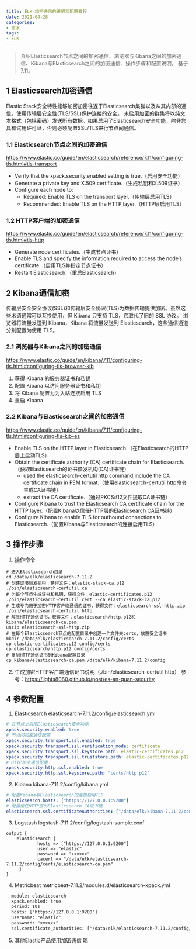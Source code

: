```yaml
---
title: ELK-加密通信的说明和配置教程
date: 2021-04-28
categories:
- 技术
tags:
- ELK
---
```



> 介绍Elasticsearch节点之间的加密通信、浏览器与Kibana之间的加密通信、Kibana与Elasticsearch之间的加密通信、操作步骤和配置说明。
基于7.11。

<!-- more -->

## 1 Elasticsearch加密通信
Elastic Stack安全特性能够加密加密往返于Elasticsearch集群以及从其内部的通信。使用传输层安全性(TLS/SSL)保护连接的安全。
未启用加密的群集将以纯文本格式（包括密码）发送所有数据。如果启用了Elasticsearch安全功能，除非您具有试用许可证，否则必须配置SSL/TLS进行节点间通信。

### 1.1 Elasticsearch节点之间的加密通信
https://www.elastic.co/guide/en/elasticsearch/reference/7.11/configuring-tls.html#tls-transport

* Verify that the xpack.security.enabled setting is true.（启用安全功能）
* Generate a private key and X.509 certificate.（生成私钥和X.509证书）
* Configure each node to:
  * Required: Enable TLS on the transport layer.（传输层启用TLS）
  * Recommended: Enable TLS on the HTTP layer.（HTTP层启用TLS）

### 1.2 HTTP客户端的加密通信
https://www.elastic.co/guide/en/elasticsearch/reference/7.11/configuring-tls.html#tls-http

* Generate node certificates.（生成节点证书）
* Enable TLS and specify the information required to access the node’s certificate.（启用TLS并指定节点证书）
* Restart Elasticsearch.（重启Elasticsearch）

## 2 Kibana通信加密
传输层安全安全协议(SSL)和传输层安全协议(TLS)为数据传输提供加密。虽然这些术语通常可以互换使用，但 Kibana 只支持 TLS，它取代了旧的 SSL 协议。
浏览器将流量发送到 Kibana，Kibana 将流量发送到 Elasticsearch，这些通信通道分别配置为使用 TLS。

### 2.1 浏览器与Kibana之间的加密通信
https://www.elastic.co/guide/en/kibana/7.11/configuring-tls.html#configuring-tls-browser-kib

1. 获得 Kibana 的服务器证书和私钥
2. 配置 Kibana 以访问服务器证书和私钥
3. 将 Kibana 配置为为入站连接启用 TLS
4. 重启 Kibana

### 2.2 Kibana与Elasticsearch之间的加密通信
https://www.elastic.co/guide/en/kibana/7.11/configuring-tls.html#configuring-tls-kib-es

* Enable TLS on the HTTP layer in Elasticsearch.（在Elasticsearch的HTTP层上启动TLS）
* Obtain the certificate authority (CA) certificate chain for Elasticsearch.（获取Elasticsearch的证书颁发机构(CA)证书链）
  * used the elasticsearch-certutil http command,include the CA certificate chain in PEM format.（使用elasticsearch-certutil http命令生成CA证书链）
  * extract the CA certificate.（通过PKCS#12文件提取CA证书链）
* Configure Kibana to trust the Elasticsearch CA certificate chain for the HTTP layer.（配置Kibana以信任HTTP层的Elasticsearch CA证书链）
* Configure Kibana to enable TLS for outbound connections to Elasticsearch.（配置Kibana与Elasticsearch的连接启用TLS）

## 3 操作步骤

1. 操作命令
```shell
# 进入Elasticsearch目录
cd /data/elk/elasticsearch-7.11.2
# 创建证书颁发机构：获得文件：elastic-stack-ca.p12
./bin/elasticsearch-certutil ca
# 为每个节点生成证书和私钥，获得文件：elastic-certificates.p12
./bin/elasticsearch-certutil cert --ca elastic-stack-ca.p12
# 生成专门用于加密HTTP客户端通信的证书，获得文件：elasticsearch-ssl-http.zip
./bin/elasticsearch-certutil http
# 解压HTTP通信证书，获得文件：elasticsearch/http.p12和kibana/elasticsearch-ca.pem
unzip elasticsearch-ssl-http.zip
# 在每个Elasticsearch节点的配置目录中创建一个文件夹certs，放置安全证书
mkdir /data/elk/elasticsearch-7.11.2/config/certs
cp elastic-certificates.p12 config/certs
cp elasticsearch/http.p12 config/certs
# 复制HTTP通信证书到Kibana配置目录
cp kibana/elasticsearch-ca.pem /data/elk/kibana-7.11.2/config
```

2. 生成加密HTTP客户端通信证书说明（./bin/elasticsearch-certutil http）
参考：https://lights8080.github.io/post/es-an-quan-security

## 4 参数配置

1. Elasticsearch
elasticsearch-7.11.2/config/elasticsearch.yml
```yaml
# 在节点上启用Elasticsearch安全功能
xpack.security.enabled: true
# 节点间加密通信配置
xpack.security.transport.ssl.enabled: true
xpack.security.transport.ssl.verification_mode: certificate 
xpack.security.transport.ssl.keystore.path: elastic-certificates.p12 
xpack.security.transport.ssl.truststore.path: elastic-certificates.p12 
# HTTP加密通信配置
xpack.security.http.ssl.enabled: true
xpack.security.http.ssl.keystore.path: "certs/http.p12"
```

2. Kibana
kibana-7.11.2/config/kibana.yml
```yaml
# 配置Kibana与Elasticsearch的连接启用TLS
elasticsearch.hosts: ["https://127.0.0.1:9200"]
# 配置信任HTTP层的Elasticsearch CA证书链
elasticsearch.ssl.certificateAuthorities: ["/data/elk/kibana-7.11.2/config/elasticsearch-ca.pem"]
```

3. Logstash
logstash-7.11.2/config/logstash-sample.conf
```
output {
    elasticsearch {
            hosts => ["https://127.0.0.1:9200"]
            user => "elastic"
            password => "xxxxxx"
            cacert => "/data/elk/elasticsearch-7.11.2/config/certs/elasticsearch-ca.pem"
     }
}
```

4. Metricbeat
metricbeat-7.11.2/modules.d/elasticsearch-xpack.yml
```xml
- module: elasticsearch
  xpack.enabled: true
  period: 10s
  hosts: ["https://127.0.0.1:9200"]
  username: "elastic"
  password: "xxxxxx"
  ssl.certificate_authorities: ["/data/elk/elasticsearch-7.11.2/config/certs/elasticsearch-ca.pem"]
```

5. 其他Elastic产品使用加密通信
略





